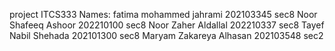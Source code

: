 project ITCS333
Names:
fatima mohammed jahrami 202103345 sec8
Noor Shafeeq Ashoor 202210100 sec8
Noor Zaher Aldallal 202210337 sec8
Tayef Nabil Shehada 202101300 sec8
Maryam Zakareya Alhasan 202103548 sec2

